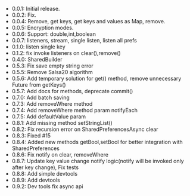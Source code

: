 * 0.0.1: Initial release.
* 0.0.2: Fix.
* 0.0.4: Remove, get keys, get keys and values as Map, remove.
* 0.0.5: Encryption modes.
* 0.0.6: Support: double,int,boolean
* 0.0.7: listeners, stream, single listen, listen all prefs
* 0.1.0: listen single key
* 0.1.2: fix invoke listeners on clear(),remove()
* 0.4.0: SharedBuilder
* 0.5.3: Fix save empty string error
* 0.5.5: Remove Salsa20 algorithm
* 0.5.6: Add temporary solution for get() method, remove unnecessary Future from getKeys()
* 0.5.7: Add docs for methods, deprecate commit()
* 0.7.0: Add batch saving
* 0.7.3: Add removeWhere method
* 0.7.4: Add removeWhere method param notifyEach
* 0.7.5: Add defaultValue param
* 0.8.1: Add missing method setStringList()
* 0.8.2: Fix recursion error on SharedPreferencesAsync clear
* 0.8.3: Fixed #15
* 0.8.4: Added new methods getBool,setBool for better integration with SharedPreferences
* 0.8.6: Fix notify on clear, removeWhere
* 0.8.7: Update key value change notify logic(notify will be invoked only after key change), Fix tests
* 0.8.8: Add simple devtools
* 0.8.9: Add devtools
* 0.9.2: Dev tools fix async api
